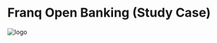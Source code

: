 # Franq Open Banking (Study Case)

![logo](https://user-images.githubusercontent.com/101371267/178369149-3e5dae91-d467-4843-9604-e5e31db5e070.png)




